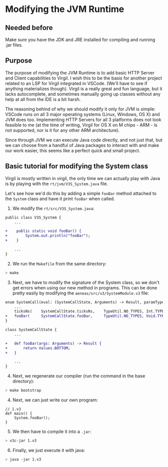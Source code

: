 # Modifying the JVM Runtime

## Needed before

Make sure you have the JDK and JRE installed for compiling and running .jar files.

## Purpose
The purpose of modifying the JVM Runtime is to add basic HTTP Server and Client capabilities to Virgil. I wish this to be the basis for another project related to an LSP for Virgil integrated in VSCode. (We'll have to see if anything materializes though). Virgil is a really great and fun language, but it lacks autocomplete, and sometimes manually going up classes without any help at all from the IDE is a bit harsh.

The reasoning behind of why we should modify it only for JVM is simple: VSCode runs on all 3 major operating systems (Linux, Windows, OS X) and JVM does too. Implementing HTTP Servers for all 3 platforms does not look feasible to me (at the time of writing, Virgil for OS X on M chips - ARM - is not supported, nor is it for any other ARM architecture).

Since through JVM we can execute Java code directly, and not just that, but we can choose from a handful of Java packages to interact with and make our work easier, this seems like a perfect quick and small project.

## Basic tutorial for modifying the System class
Virgil is mostly written in virgil, the only time we can actually play with Java is by playing with the `rt/jvm/V3S_System.java` file.

Let's see how we'd do this by adding a simple `fooBar` method attached to the `System` class and have it print `fooBar` when called.

1. We modify the `rt/src/V3S_System.java`:

```diff
public class V3S_System {
    ...

+    public static void fooBar() {
+        System.out.println("fooBar");
+    }

    ...
}
```

2. We run the `Makefile` from the same directory: 
```sh
> make
```

3. Next, we have to modify the signature of the System class, so we don't get errors when using our new method in programs. This can be done pretty easily by modifying the `aeneas/src/v3/SystemModule.v3` file:

```diff
enum SystemCall(eval: (SystemCallState, Arguments) -> Result, paramTypes: Array<Type>, returnType: Type) {
    ...
    ticksNs(	SystemCallState.ticksNs,	TypeUtil.NO_TYPES, Int.TYPE),
+   fooBar(		SystemCallState.fooBar,		TypeUtil.NO_TYPES, Void.TYPE),
}

class SystemCallState {
    ...

+   def fooBar(args: Arguments) -> Result {
+		return Values.BOTTOM;
+	}

    ...
}
```

4. Next, we regenerate our compiler (run the command in the base directory): 
```sh
> make bootstrap
```

4. Next, we can just write our own program:

```
// 1.v3
def main() {
    System.fooBar();
}
```

5. We then have to compile it into a `.jar`: 
```sh
> v3c-jar 1.v3
```

6. Finally, we just execute it with java: 
```sh
> java -jar 1.v3
```